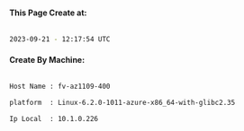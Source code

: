 
   
#### This Page Create at:

```bash

2023-09-21 - 12:17:54 UTC

```

#### Create By Machine:

```bash

Host Name : fv-az1109-400

platform  : Linux-6.2.0-1011-azure-x86_64-with-glibc2.35

Ip Local  : 10.1.0.226

```

